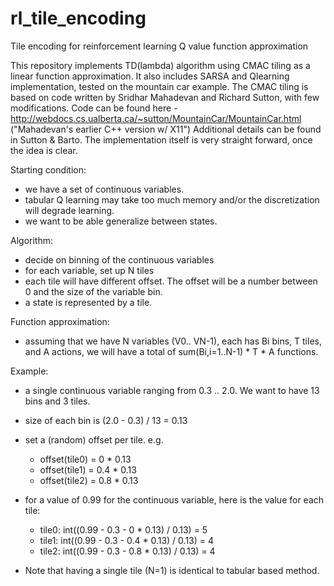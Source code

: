 # rl_tile_encoding
Tile encoding for reinforcement learning Q value function approximation

This repository implements TD(lambda) algorithm using CMAC tiling as a linear function approximation. It also includes SARSA and Qlearning implementation, tested on the mountain car example.
The CMAC tiling is based on code written by Sridhar Mahadevan and Richard Sutton, with few modifications. Code can be found here - http://webdocs.cs.ualberta.ca/~sutton/MountainCar/MountainCar.html ("Mahadevan's earlier C++ version w/ X11")
Additional details can be found in Sutton & Barto. The implementation itself is very straight forward, once the idea is clear. 

Starting condition:
- we have a set of continuous variables.
- tabular Q learning may take too much memory and/or the discretization will degrade learning.
- we want to be able generalize between states.

Algorithm:
- decide on binning of the continuous variables
- for each variable, set up N tiles
- each tile will have different offset. The offset will be a number between 0 and the size of the variable bin.
- a state is represented by a tile.

Function approximation:
- assuming that we have N variables (V0.. VN-1), each has Bi bins, T tiles, and A actions, we will have a total of sum(Bi,i=1..N-1) * T * A functions.

Example:
- a single continuous variable ranging from 0.3 .. 2.0. We want to have 13 bins and 3 tiles. 
- size of each bin is (2.0 - 0.3) / 13 = 0.13
- set a (random) offset per tile. e.g.
	- offset(tile0) = 0 * 0.13
	- offset(tile1) = 0.4 * 0.13
	- offset(tile2) = 0.8 * 0.13
- for a value of 0.99 for the continuous variable, here is the value for each tile:
	- tile0: int((0.99 - 0.3 - 0 * 0.13) / 0.13)   = 5
	- tile1: int((0.99 - 0.3 - 0.4 * 0.13) / 0.13) = 4
	- tile2: int((0.99 - 0.3 - 0.8 * 0.13) / 0.13) = 4
	
- Note that having a single tile (N=1) is identical to tabular based method.




